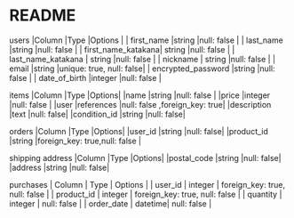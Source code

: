 # README

users 
|Column              |Type    |Options     |
| first_name         |string  |null: false |
| last_name          |string  |null: false |
| first_name_katakana| string |null: false |
| last_name_katakana | string |null: false |
| nickname           | string |null: false |
| email              |string  |unique: true, null: false|
| encrypted_password |string  |null: false |
| date_of_birth      |integer |null: false |

items
|Column       |Type       |Options|
|name         |string     |null: false |
|price        |integer    |null: false |
|user         |references |null: false ,foreign_key: true|
|description  |text       |null: false|
|condition_id |string     |null: false|


orders 
|Column     |Type      |Options|
|user_id    |string    |null: false|
|product_id |string    |foreign_key: true,null: false |


shipping address
|Column      |Type   |Options|
|postal_code |string |null: false|
|address     |string |null: false|

purchases
| Column     | Type    | Options                    |
| user_id    | integer | foreign_key: true, null: false |
| product_id | integer | foreign_key: true, null: false |
| quantity   | integer | null: false                |
| order_date | datetime| null: false                | 